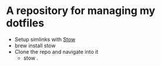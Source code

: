 # A repository for managing my dotfiles

- Setup simlinks with [Stow](https://www.gnu.org/software/stow/manual/stow.html)
- brew install stow
- Clone the repo and navigate into it
    - stow .
